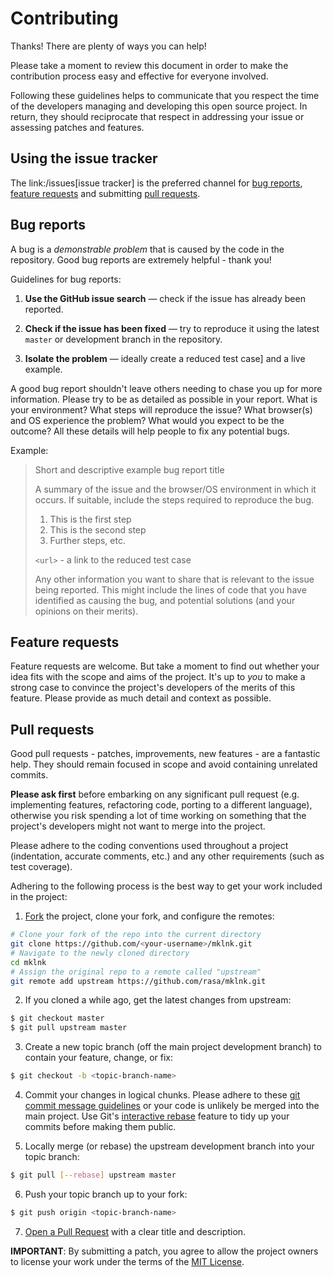 # Contributing

Thanks! There are plenty of ways you can help!

Please take a moment to review this document in order to make the contribution
process easy and effective for everyone involved.

Following these guidelines helps to communicate that you respect the time of
the developers managing and developing this open source project. In return,
they should reciprocate that respect in addressing your issue or assessing
patches and features.

## Using the issue tracker

The link:/issues[issue tracker] is
the preferred channel for [bug reports](#bug-reports), [feature requests](#feature-requests)
and submitting [pull requests](#pull-requests).

## Bug reports

A bug is a _demonstrable problem_ that is caused by the code in the repository.
Good bug reports are extremely helpful - thank you!

Guidelines for bug reports:

1. **Use the GitHub issue search** &mdash; check if the issue has already been
   reported.

2. **Check if the issue has been fixed** &mdash; try to reproduce it using the
   latest `master` or development branch in the repository.

3. **Isolate the problem** &mdash; ideally create a reduced test
   case] and a live example.

A good bug report shouldn't leave others needing to chase you up for more
information. Please try to be as detailed as possible in your report. What is
your environment? What steps will reproduce the issue? What browser(s) and OS
experience the problem? What would you expect to be the outcome? All these
details will help people to fix any potential bugs.

Example:

> Short and descriptive example bug report title
>
> A summary of the issue and the browser/OS environment in which it occurs. If
> suitable, include the steps required to reproduce the bug.
>
> 1. This is the first step
> 2. This is the second step
> 3. Further steps, etc.
>
> `<url>` - a link to the reduced test case
>
> Any other information you want to share that is relevant to the issue being
> reported. This might include the lines of code that you have identified as
> causing the bug, and potential solutions (and your opinions on their
> merits).

## Feature requests

Feature requests are welcome. But take a moment to find out whether your idea
fits with the scope and aims of the project. It's up to *you* to make a strong
case to convince the project's developers of the merits of this feature. Please
provide as much detail and context as possible.

## Pull requests

Good pull requests - patches, improvements, new features - are a fantastic
help. They should remain focused in scope and avoid containing unrelated
commits.

**Please ask first** before embarking on any significant pull request (e.g.
implementing features, refactoring code, porting to a different language),
otherwise you risk spending a lot of time working on something that the
project's developers might not want to merge into the project.

Please adhere to the coding conventions used throughout a project (indentation,
accurate comments, etc.) and any other requirements (such as test coverage).

Adhering to the following process is the best way to get your work
included in the project:

1. [Fork](https://help.github.com/articles/fork-a-repo) the project, clone your
   fork, and configure the remotes:
  ```bash
  # Clone your fork of the repo into the current directory
  git clone https://github.com/<your-username>/mklnk.git
  # Navigate to the newly cloned directory
  cd mklnk
  # Assign the original repo to a remote called "upstream"
  git remote add upstream https://github.com/rasa/mklnk.git
  ```

2. If you cloned a while ago, get the latest changes from upstream:
  ```bash
  $ git checkout master
  $ git pull upstream master
  ```
3. Create a new topic branch (off the main project development branch) to
   contain your feature, change, or fix:
  ```bash
  $ git checkout -b <topic-branch-name>
  ```
4. Commit your changes in logical chunks. Please adhere to these
   [git commit message guidelines](http://tbaggery.com/2008/04/19/a-note-about-git-commit-messages.html)
   or your code is unlikely be merged into the main project. Use Git's
   [interactive rebase](https://help.github.com/articles/about-git-rebase)
   feature to tidy up your commits before making them public.

5. Locally merge (or rebase) the upstream development branch into your topic branch:
  ```bash
  $ git pull [--rebase] upstream master
  ```

6. Push your topic branch up to your fork:
  ```bash
  $ git push origin <topic-branch-name>
  ```

7. [Open a Pull Request](https://help.github.com/articles/using-pull-requests)
   with a clear title and description.

**IMPORTANT**: By submitting a patch, you agree to allow the project owners to
license your work under the terms of the [MIT License](/LICENSE).
